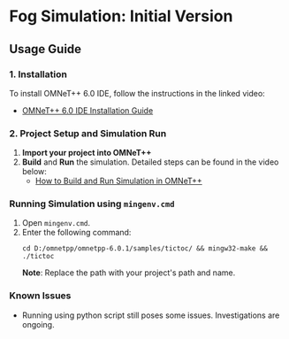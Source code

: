 # Fog Simulation: Initial Version

## Usage Guide

### 1. Installation
To install OMNeT++ 6.0 IDE, follow the instructions in the linked video:
- [OMNeT++ 6.0 IDE Installation Guide](https://www.youtube.com/watch?v=p_csckeKvXk)

### 2. Project Setup and Simulation Run
1. **Import your project into OMNeT++**
2. **Build** and **Run** the simulation. Detailed steps can be found in the video below:
    - [How to Build and Run Simulation in OMNeT++](https://www.youtube.com/watch?v=m-AFj81wfrY)

### Running Simulation using `mingenv.cmd`
1. Open `mingenv.cmd`.
2. Enter the following command:
    ```
    cd D:/omnetpp/omnetpp-6.0.1/samples/tictoc/ && mingw32-make && ./tictoc
    ```
    **Note**: Replace the path with your project's path and name.

### Known Issues
- Running using python script still poses some issues. Investigations are ongoing.
